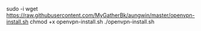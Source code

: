 sudo -i
wget https://raw.githubusercontent.com/MyGatherBk/aungwin/master/openvpn-install.sh
chmod +x openvpn-install.sh
./openvpn-install.sh



